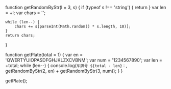 function getRandomByStr(l = 3, s) {
    if (typeof s !== 'string') { return }
    var len = +l;    var chars = '';

    while (len--) {
        chars += s[parseInt(Math.random() * s.length, 10)];
    }
    return chars;
}

function getPlate(total = 1) {
    var en = 'QWERTYUIOPASDFGHJKLZXCVBNM';
    var num = '1234567890';
    var len = +total;
    while (len--) {
        console.log(`车牌号 ${total - len}：`, getRandomByStr(2, en) + getRandomByStr(3, num));
    }
}

getPlate();
